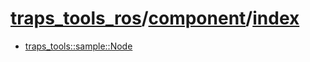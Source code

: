 # [traps_tools_ros](../../README.md)/[component](index.md)/[index](index.md)

- [traps_tools::sample::Node](traps_tools__sample__node.md)
